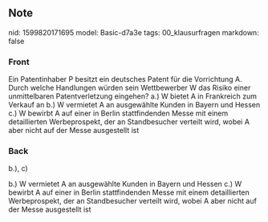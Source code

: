 ## Note
nid: 1599820171695
model: Basic-d7a3e
tags: 00_klausurfragen
markdown: false

### Front
Ein Patentinhaber P besitzt ein deutsches Patent für die Vorrichtung A. Durch welche Handlungen würden sein Wettbewerber W das Risiko einer unmittelbaren Patentverletzung eingehen?
a.) W bietet A in Frankreich zum Verkauf an
b.) W vermietet A an ausgewählte Kunden in Bayern und Hessen
c.) W bewirbt A auf einer in Berlin stattfindenden Messe mit einem detaillierten Werbeprospekt, der an Standbesucher verteilt wird, wobei A aber nicht auf der Messe ausgestellt ist

### Back
b.), c) <div>
<div>b.) W vermietet A an ausgewählte Kunden in Bayern und Hessen
c.) W bewirbt A auf einer in Berlin stattfindenden Messe mit einem detaillierten Werbeprospekt, der an Standbesucher verteilt wird, wobei A aber nicht auf der Messe ausgestellt ist
</div></div>
